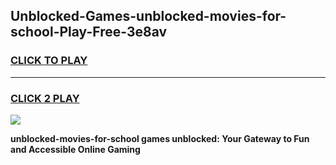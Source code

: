 
## Unblocked-Games-unblocked-movies-for-school-Play-Free-3e8av
<h3>
<a href="https://premium76.site?title=unblocked-movies-for-school&ref=21A">CLICK TO PLAY</a></h3>
<hr>

<h3>
<a href="https://premium76.site?title=unblocked-movies-for-school&ref=21A">CLICK 2 PLAY</a>
  
</h3>

<a href="https://premium76.site?title=unblocked-movies-for-school&ref=21A"><img src="https://clearcache.store/games.png"></a>


**unblocked-movies-for-school games unblocked: Your Gateway to Fun and Accessible Online Gaming**
